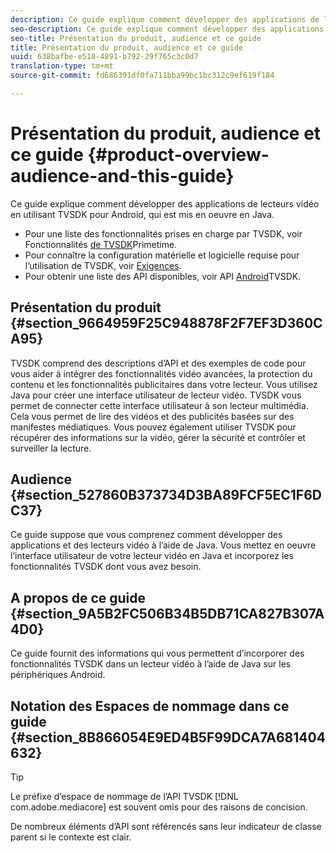 ```yaml
---
description: Ce guide explique comment développer des applications de lecteurs vidéo en utilisant TVSDK pour Android, qui est mis en oeuvre en Java.
seo-description: Ce guide explique comment développer des applications de lecteurs vidéo en utilisant TVSDK pour Android, qui est mis en oeuvre en Java.
seo-title: Présentation du produit, audience et ce guide
title: Présentation du produit, audience et ce guide
uuid: 638bafbe-e518-4891-b792-29f765c3c0d7
translation-type: tm+mt
source-git-commit: fd686391df0fa711bba99bc1bc312c9ef619f184

---
```



# Présentation du produit, audience et ce guide {#product-overview-audience-and-this-guide}

Ce guide explique comment développer des applications de lecteurs vidéo en utilisant TVSDK pour Android, qui est mis en oeuvre en Java.

<!--<a id="section_FC24E86A2E6442B8A3769160769BBDFA"></a>-->

* Pour une liste des fonctionnalités prises en charge par TVSDK, voir Fonctionnalités [de TVSDK](../../tvsdk-2.7-for-android/overview-prod-audience-guide/c-psdk-android-2.7-overview-of-the-player.md)Primetime.
* Pour connaître la configuration matérielle et logicielle requise pour l’utilisation de TVSDK, voir [Exigences](../../tvsdk-2.7-for-android/c-psdk-android-2.7-requirements.md).
* Pour obtenir une liste des API disponibles, voir API [Android](https://help.adobe.com/en_US/primetime/api/psdk/javadoc_2.7/)TVSDK.

## Présentation du produit {#section_9664959F25C948878F2F7EF3D360CA95}

TVSDK comprend des descriptions d’API et des exemples de code pour vous aider à intégrer des fonctionnalités vidéo avancées, la protection du contenu et les fonctionnalités publicitaires dans votre lecteur. Vous utilisez Java pour créer une interface utilisateur de lecteur vidéo. TVSDK vous permet de connecter cette interface utilisateur à son lecteur multimédia. Cela vous permet de lire des vidéos et des publicités basées sur des manifestes médiatiques. Vous pouvez également utiliser TVSDK pour récupérer des informations sur la vidéo, gérer la sécurité et contrôler et surveiller la lecture.

## Audience {#section_527860B373734D3BA89FCF5EC1F6DC37}

Ce guide suppose que vous comprenez comment développer des applications et des lecteurs vidéo à l’aide de Java. Vous mettez en oeuvre l’interface utilisateur de votre lecteur vidéo en Java et incorporez les fonctionnalités TVSDK dont vous avez besoin.

## A propos de ce guide {#section_9A5B2FC506B34B5DB71CA827B307A4D0}

Ce guide fournit des informations qui vous permettent d’incorporer des fonctionnalités TVSDK dans un lecteur vidéo à l’aide de Java sur les périphériques Android.

## Notation des Espaces de nommage dans ce guide {#section_8B866054E9ED4B5F99DCA7A681404632}

>[!TIP]
>
>Le préfixe d’espace de nommage de l’API TVSDK [!DNL com.adobe.mediacore] est souvent omis pour des raisons de concision.
>
>De nombreux éléments d’API sont référencés sans leur indicateur de classe parent si le contexte est clair.